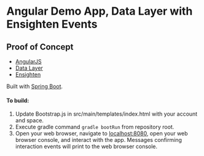 # Angular Demo App, Data Layer with Ensighten Events
## Proof of Concept

* [AngularJS](https://angularjs.org)
* [Data Layer](https://www.w3.org/2013/12/ceddl-201312.pdf)
* [Ensighten](https://www.ensighten.com/products/tag-management/manage/)

Built with [Spring Boot](https://projects.spring.io/spring-boot/).

#### To build:
1. Update Bootstrap.js in src/main/templates/index.html with your account and space.
2. Execute gradle command `gradle bootRun` from repository root.
3. Open your web browser, navigate to [localhost:8080](http://localhost:8080/), open your web browser console, and interact with the app. Messages confirming interaction events will print to the web browser console.